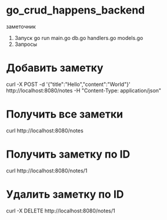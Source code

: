 # go_crud_happens_backend
заметочник
1. Запуск
go run main.go db.go handlers.go models.go
2. Запросы
# Добавить заметку
curl -X POST -d '{"title":"Hello","content":"World"}' http://localhost:8080/notes -H "Content-Type: application/json"

# Получить все заметки
curl http://localhost:8080/notes

# Получить заметку по ID
curl http://localhost:8080/notes/1

# Удалить заметку по ID
curl -X DELETE http://localhost:8080/notes/1